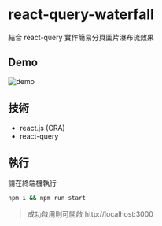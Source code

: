 # react-query-waterfall

結合 react-query 實作簡易分頁圖片瀑布流效果

## Demo

![demo](./docs/assets/demo.gif)

## 技術

- react.js (CRA)
- react-query

## 執行

請在終端機執行

```cmd
npm i && npm run start
```

> 成功啟用則可開啟 http://localhost:3000
